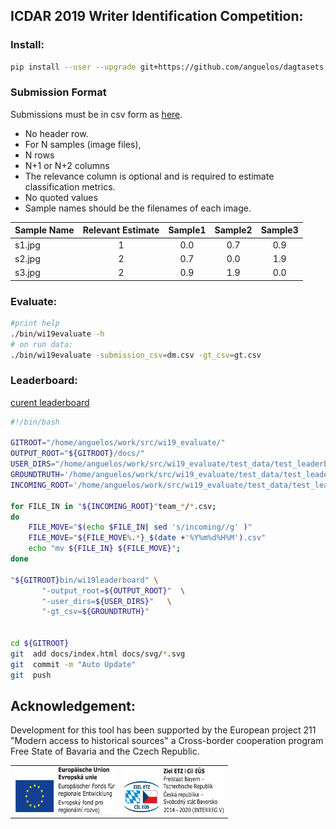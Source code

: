 ## ICDAR 2019 Writer Identification Competition:

### Install:
```bash
pip install --user --upgrade git+https://github.com/anguelos/dagtasets
```

### Submission Format

Submissions must be in csv form as [here](https://github.com/anguelos/wi19_evaluate/blob/master/test_data/test_leaderboard/team_1/0004200862.csv).
* No header row.
* For N samples (image files),
* N rows
* N+1 or N+2 columns
* The relevance column is optional and is required to estimate classification metrics.
* No quoted values
* Sample names should be the filenames of each image.

| Sample Name   | Relevant Estimate   | Sample1   | Sample2   | Sample3   |
| ------------- |:-------------------:|:---------:|:---------:|:---------:|
| s1.jpg        | 1                   | 0.0       | 0.7       | 0.9       |
| s2.jpg        | 2                   | 0.7       | 0.0       | 1.9       |
| s3.jpg        | 2                   | 0.9       | 1.9       | 0.0       |


### Evaluate:
```bash
#print help
./bin/wi19evaluate -h
# on run data:
./bin/wi19evaluate -submission_csv=dm.csv -gt_csv=gt.csv 
``` 
 
### Leaderboard:
[curent leaderboard](https://anguelos.github.io/wi19_evaluate/)


```bash
#!/bin/bash

GITROOT="/home/anguelos/work/src/wi19_evaluate/"
OUTPUT_ROOT="${GITROOT}/docs/"
USER_DIRS="/home/anguelos/work/src/wi19_evaluate/test_data/test_leaderboard/team*"
GROUNDTRUTH='/home/anguelos/work/src/wi19_evaluate/test_data/test_leaderboard/gt.csv'
INCOMING_ROOT='/home/anguelos/work/src/wi19_evaluate/test_data/test_leaderboard/incoming/'

for FILE_IN in "${INCOMING_ROOT}"team_*/*.csv;
do
    FILE_MOVE="$(echo $FILE_IN| sed 's/incoming//g' )"
    FILE_MOVE="${FILE_MOVE%.*}_$(date +'%Y%m%d%H%M').csv"
    echo "mv ${FILE_IN} ${FILE_MOVE}";
done

"${GITROOT}bin/wi19leaderboard" \
       "-output_root=${OUTPUT_ROOT}"  \
       "-user_dirs=${USER_DIRS}"   \
       "-gt_csv=${GROUNDTRUTH}"


cd ${GITROOT}
git  add docs/index.html docs/svg/*.svg
git  commit -m "Auto Update"
git  push
```

## Acknowledgement:

Development for this tool has been supported by the European project 211 "Modern access to historical sources" a Cross-border cooperation program
Free State of Bavaria and the Czech Republic.


<table><tr><td>
<img src="./docs/eu_logo.png" height="74" width="160">
</td><td>
<img src="./docs/czeck_bavaria_logo.png" height="74" width="160">
</td></tr><table>